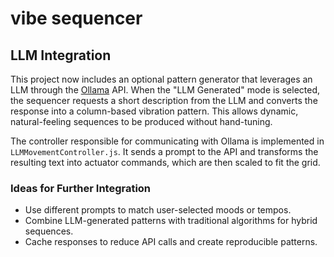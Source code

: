 # vibe sequencer

## LLM Integration

This project now includes an optional pattern generator that leverages an
LLM through the [Ollama](https://ollama.ai) API. When the "LLM Generated"
mode is selected, the sequencer requests a short description from the LLM and
converts the response into a column-based vibration pattern. This allows
dynamic, natural-feeling sequences to be produced without hand-tuning.

The controller responsible for communicating with Ollama is implemented in
`LLMMovementController.js`. It sends a prompt to the API and transforms the
resulting text into actuator commands, which are then scaled to fit the grid.

### Ideas for Further Integration

- Use different prompts to match user-selected moods or tempos.
- Combine LLM-generated patterns with traditional algorithms for hybrid
  sequences.
- Cache responses to reduce API calls and create reproducible patterns.
